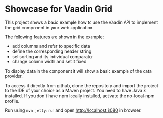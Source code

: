# Showcase for Vaadin Grid

This project shows a basic example how to use the Vaadin API to implement the grid component in your web application. 

The following features are shown in the example:
- add columns and refer to specific data
- define the corresponding header string 
- set sorting and its individual comparator
- change column width and set it fixed

To display data in the component it will show a basic example of the data provider. 

To access it directly from github, clone the repository and import the project to the IDE of your choice as a Maven project. You need to have Java 8 installed. If you don't have npm locally installed, activate the no-local-npm profile.

Run using `mvn jetty:run` and open [http://localhost:8080](http://localhost:8080) in browser.   